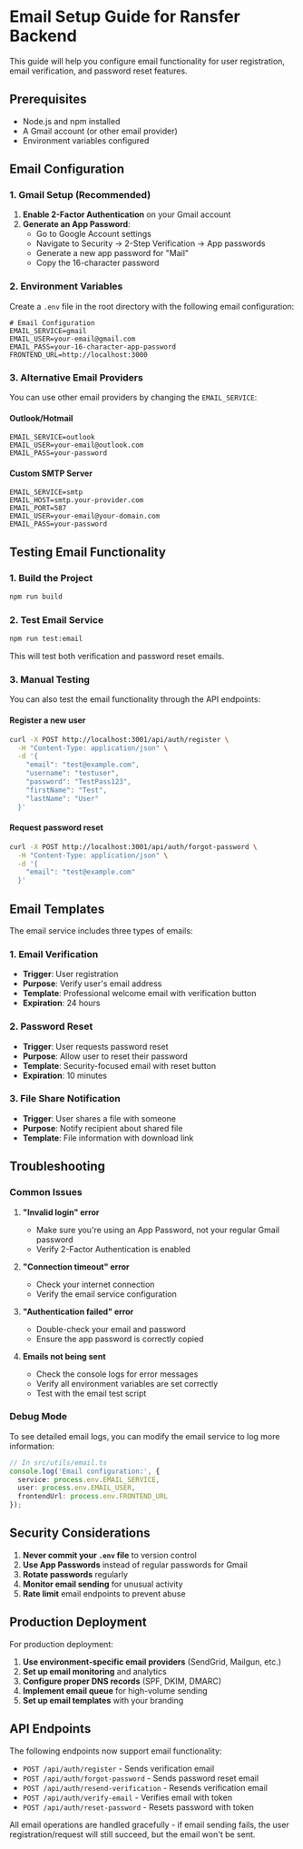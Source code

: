 # Email Setup Guide for Ransfer Backend

This guide will help you configure email functionality for user registration, email verification, and password reset features.

## Prerequisites

- Node.js and npm installed
- A Gmail account (or other email provider)
- Environment variables configured

## Email Configuration

### 1. Gmail Setup (Recommended)

1. **Enable 2-Factor Authentication** on your Gmail account
2. **Generate an App Password**:
   - Go to Google Account settings
   - Navigate to Security → 2-Step Verification → App passwords
   - Generate a new app password for "Mail"
   - Copy the 16-character password

### 2. Environment Variables

Create a `.env` file in the root directory with the following email configuration:

```env
# Email Configuration
EMAIL_SERVICE=gmail
EMAIL_USER=your-email@gmail.com
EMAIL_PASS=your-16-character-app-password
FRONTEND_URL=http://localhost:3000
```

### 3. Alternative Email Providers

You can use other email providers by changing the `EMAIL_SERVICE`:

#### Outlook/Hotmail
```env
EMAIL_SERVICE=outlook
EMAIL_USER=your-email@outlook.com
EMAIL_PASS=your-password
```

#### Custom SMTP Server
```env
EMAIL_SERVICE=smtp
EMAIL_HOST=smtp.your-provider.com
EMAIL_PORT=587
EMAIL_USER=your-email@your-domain.com
EMAIL_PASS=your-password
```

## Testing Email Functionality

### 1. Build the Project
```bash
npm run build
```

### 2. Test Email Service
```bash
npm run test:email
```

This will test both verification and password reset emails.

### 3. Manual Testing

You can also test the email functionality through the API endpoints:

#### Register a new user
```bash
curl -X POST http://localhost:3001/api/auth/register \
  -H "Content-Type: application/json" \
  -d '{
    "email": "test@example.com",
    "username": "testuser",
    "password": "TestPass123",
    "firstName": "Test",
    "lastName": "User"
  }'
```

#### Request password reset
```bash
curl -X POST http://localhost:3001/api/auth/forgot-password \
  -H "Content-Type: application/json" \
  -d '{
    "email": "test@example.com"
  }'
```

## Email Templates

The email service includes three types of emails:

### 1. Email Verification
- **Trigger**: User registration
- **Purpose**: Verify user's email address
- **Template**: Professional welcome email with verification button
- **Expiration**: 24 hours

### 2. Password Reset
- **Trigger**: User requests password reset
- **Purpose**: Allow user to reset their password
- **Template**: Security-focused email with reset button
- **Expiration**: 10 minutes

### 3. File Share Notification
- **Trigger**: User shares a file with someone
- **Purpose**: Notify recipient about shared file
- **Template**: File information with download link

## Troubleshooting

### Common Issues

1. **"Invalid login" error**
   - Make sure you're using an App Password, not your regular Gmail password
   - Verify 2-Factor Authentication is enabled

2. **"Connection timeout" error**
   - Check your internet connection
   - Verify the email service configuration

3. **"Authentication failed" error**
   - Double-check your email and password
   - Ensure the app password is correctly copied

4. **Emails not being sent**
   - Check the console logs for error messages
   - Verify all environment variables are set correctly
   - Test with the email test script

### Debug Mode

To see detailed email logs, you can modify the email service to log more information:

```typescript
// In src/utils/email.ts
console.log('Email configuration:', {
  service: process.env.EMAIL_SERVICE,
  user: process.env.EMAIL_USER,
  frontendUrl: process.env.FRONTEND_URL
});
```

## Security Considerations

1. **Never commit your `.env` file** to version control
2. **Use App Passwords** instead of regular passwords for Gmail
3. **Rotate passwords** regularly
4. **Monitor email sending** for unusual activity
5. **Rate limit** email endpoints to prevent abuse

## Production Deployment

For production deployment:

1. **Use environment-specific email providers** (SendGrid, Mailgun, etc.)
2. **Set up email monitoring** and analytics
3. **Configure proper DNS records** (SPF, DKIM, DMARC)
4. **Implement email queue** for high-volume sending
5. **Set up email templates** with your branding

## API Endpoints

The following endpoints now support email functionality:

- `POST /api/auth/register` - Sends verification email
- `POST /api/auth/forgot-password` - Sends password reset email
- `POST /api/auth/resend-verification` - Resends verification email
- `POST /api/auth/verify-email` - Verifies email with token
- `POST /api/auth/reset-password` - Resets password with token

All email operations are handled gracefully - if email sending fails, the user registration/request will still succeed, but the email won't be sent. 